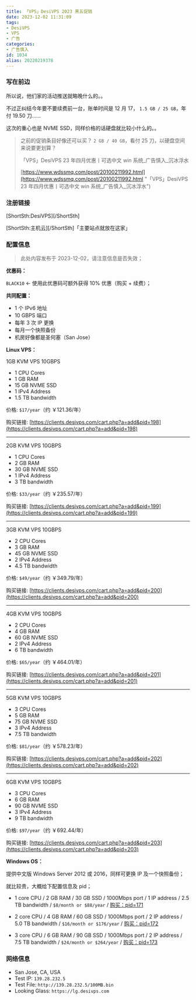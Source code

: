 ```yaml
---
title: 「VPS」DesiVPS 2023 黑五促销
date: 2023-12-02 11:31:09
tags:
- DesiVPS
- VPS
- 广告
categories:
- 广告慎入
id: 1034
alias: 20220219378
---
```


<!-- 2022-03-31-AD-DesiVPS-Cheap-VPS.md -->

### 写在前边

所以说，他们家的活动推送就略晚什么的。。

不过正纠结今年要不要续费前一台，账单时间是 12 月 17， `1.5 GB / 25 GB`，年付 19.50 刀……

这次的重心也是 NVME SSD，同样价格的话硬盘就比较小什么的。。

<!--more-->

> 之前的促销条目好像还可以买？ `2 GB / 40 GB`，看付 25 刀，以硬盘空间来说要更划算？
>
> 「VPS」DesiVPS 23 年四月优惠丨可选中文 win 系统\_广告慎入\_沉冰浮水
>
> [https://www.wdssmq.com/post/20100211992.html](https://www.wdssmq.com/post/20100211992.html "「VPS」DesiVPS 23 年四月优惠丨可选中文 win 系统\_广告慎入\_沉冰浮水")

<!--

### 一些过往

话说从 14 年开始就在用博客所在的这家服务商 ——

| 期间                    | 价格    | 周期 |
| ----------------------- | ------- | ---- |
| 2014/07/11 ~ 2017/06/17 | 18 RMB  | 月付 |
| 2018/01/06 ~ 今天       | 208 RMB | 年付 |

中间好像因为 18 块那台不太给力同时新开了台，但是消费记录里不知道为什么没有体现；

18 块的一开始舍不得丢还多续了几个月；

-->

### 注册链接

[ShortSth:DesiVPS][/ShortSth]

[ShortSth:主机云][/ShortSth]「主要站点就放在这家」

### 配置信息

> 此处内容发布于 2023-12-02，请注意信息是否失效；

<!-- vps -->

**优惠码：**

`BLACK10` ← 使用此优惠码可额外获得 10% 优惠（购买 + 续费）；

**共同配置：**

- 1 个 IPv6 地址
- 10 GBPS 端口
- 每年 3 次 IP 更换
- 每月一个快照备份
- 机房好像都是圣何塞（San Jose）

**Linux VPS：**

1GB KVM VPS 10GBPS

- 1 CPU Cores
- 1 GB RAM
- 15 GB NVME SSD
- 1 IPv4 Address
- 1.5 TB bandwidth

价格: `$17/year`（约 ￥121.36/年）

购买链接: [https://clients.desivps.com/cart.php?a=add&pid=198](https://clients.desivps.com/cart.php?a=add&pid=198)

----

2GB KVM VPS 10GBPS

- 1 CPU Cores
- 2 GB RAM
- 30 GB NVME SSD
- 1 IPv4 Address
- 3 TB bandwidth

价格: `$33/year`（约 ￥235.57/年）

购买链接: [https://clients.desivps.com/cart.php?a=add&pid=199](https://clients.desivps.com/cart.php?a=add&pid=199)

----

3GB KVM VPS 10GBPS

- 2 CPU Cores
- 3 GB RAM
- 45 GB NVME SSD
- 2 IPv4 Address
- 4.5 TB bandwidth

价格: `$49/year`（约 ￥349.79/年）

购买链接: [https://clients.desivps.com/cart.php?a=add&pid=200](https://clients.desivps.com/cart.php?a=add&pid=200)

----

4GB KVM VPS 10GBPS

- 2 CPU Cores
- 4 GB RAM
- 60 GB NVME SSD
- 2 IPv4 Address
- 6 TB bandwidth

价格: `$65/year`（约 ￥464.01/年）

购买链接: [https://clients.desivps.com/cart.php?a=add&pid=201](https://clients.desivps.com/cart.php?a=add&pid=201)

----

5GB KVM VPS 10GBPS

- 3 CPU Cores
- 5 GB RAM
- 75 GB NVME SSD
- 3 IPv4 Address
- 7.5 TB bandwidth

价格: `$81/year`（约 ￥578.23/年）

购买链接: [https://clients.desivps.com/cart.php?a=add&pid=202](https://clients.desivps.com/cart.php?a=add&pid=202)

----

6GB KVM VPS 10GBPS

- 3 CPU Cores
- 6 GB RAM
- 90 GB NVME SSD
- 3 IPv4 Address
- 9 TB bandwidth

价格: `$97/year`（约 ￥692.44/年）

购买链接: [https://clients.desivps.com/cart.php?a=add&pid=203](https://clients.desivps.com/cart.php?a=add&pid=203)

**Windows OS：**

提供中文版 Windows Server 2012 或 2016，同样可更换 IP 及一个快照备份；

就比较贵，大概给下配置信息及 pid；

- 1 core CPU / 2 GB RAM / 30 GB SSD / 1000Mbps port / 1 IP address / 2.5 TB bandwidth / `$8/month or $88/year` / [购买：pid=171](https://clients.desivps.com/cart.php?a=add&pid=171)

- 2 core CPU / 4 GB RAM / 60 GB SSD / 1000Mbps port / 2 IP address / 5.0 TB bandwidth / `$16/month or $176/year` / [购买：pid=172](https://clients.desivps.com/cart.php?a=add&pid=172)

- 3 core CPU / 6 GB RAM / 90 GB SSD / 1000Mbps port / 2 IP address / 7.5 TB bandwidth / `$24/month or $264/year` / [购买：pid=173](https://clients.desivps.com/cart.php?a=add&pid=173)

<!-- /vps -->

### 网络信息

- San Jose, CA, USA
- Test IP: `139.28.232.5`
- Test File: `http://139.28.232.5/100MB.bin`
- Looking Glass: `https://lg.desivps.com`

<!-- ### 服务器信息

- CPU E5-2660 v3
- 128 GB DDR4 RAM
- 2 TB NVMe SSD (Raid-1)
- 1 GBPS Network port -->

<!-- ---------------- -->

<!-- [ShortSth:主机云][/ShortSth] -->

<!-- [ShortSth:DesiVPS][/ShortSth] -->

<!-- [ShortSth:RackNerdVPS][/ShortSth] -->

<!-- [ShortSth:VultrVPS][/ShortSth] -->

<!-- [ShortSth:HostNamaste][/ShortSth] -->

<!-- [ShortSth:aff][/ShortSth] -->
